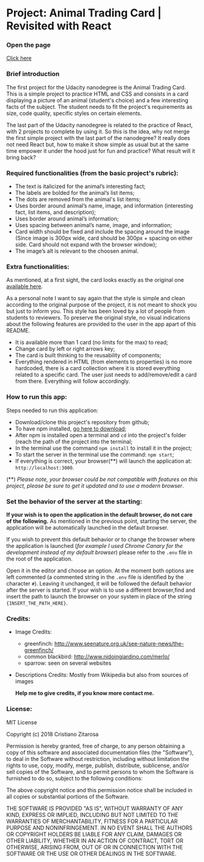 # Project: Animal Trading Card | Revisited with React

### Open the page

[Click here](https://cristianozitarosa.github.io/animalTradingCardReact/)

### Brief introduction

The first project for the Udacity nanodegree is the Animal Trading Card.
This is a simple project to practice HTML and CSS and consists in a card displaying a picture of an animal (student's choice) and a few interesting facts of the subject. The student needs to fit the project's requirements as size, code quality, specific styles on certain elements.

The last part of the Udacity nanodegree is related to the practice of React, with 2 projects to complete by using it.
So this is the idea, why not merge the first simple project with the last part of the nanodegree?
It really does not need React but, how to make it show simple as usual but at the same time empower it under the hood just for fun and practice?
What result will it bring back?

### Required functionalities (from the basic project's rubric):

- The text is italicized for the animal’s interesting fact;
- The labels are bolded for the animal’s list items;
- The dots are removed from the animal's list items;
- Uses border around animal’s name, image, and information (interesting fact, list items, and description);
- Uses border around animal’s information;
- Uses spacing between animal’s name, image, and information;
- Card width should be fixed and include the spacing around the image (Since image is 300px wide, card should be 300px + spacing on either side. Card should not expand with the browser window);
- The image’s alt is relevant to the choosen animal.

### Extra functionalities:

As mentioned, at a first sight, the card looks exactly as the original one [available here](https://github.com/CristianoZitarosa/animalTradingCards).

As a personal note I want to say again that the style is simple and clean according to the original purpose of the project, it is not meant to shock you but just to inform you. This style has been loved by a lot of people from students to reviewers.
To preserve the original style, no visual indications about the following features are provided to the user in the app apart of this README.

- It is available more than 1 card (no limits for the max) to read;
- Change card by left or right arrows key;
- The card is built thinking to the reusability of components;
- Everything rendered in HTML (from elements to properties) is no more hardcoded, there is a card collection where it is stored everything related to a specific card. The user just needs to add/remove/edit a card from there. Everything will follow accordingly.

### How to run this app:

Steps needed to run this application:
* Download/clone this project's repository from github;
* To have npm installed, [go here to download](https://www.npmjs.com/);
* After npm is installed open a terminal and `cd` into the project's folder (reach the path of the project into the terminal;
* In the terminal use the command `npm install` to install it in the project;
* To start the server in the terminal use the command: `npm start`;
* If everything is correct, your browser(**) will launch the application at: `http://localhost:3000`.

(**) *Please note, your browser could be not compatible with features on this project, please be sure to get it updated and to use a modern browser*.

### Set the behavior of the server at the starting:

__If your wish is to open the application in the default browser, do not care of the following.__
As mentioned in the previous point, starting the server, the application will be automatically launched in the default browser.

If you wish to prevent this default behavior or to change the browser where the application is launched (*for example I used Chrome Canary for the development instead of my default browser*) please refer to the `.env` file in the root of the application.

Open it in the editor and choose an option.
At the moment both options are left commented (a commented string in the `.env` file is identified by the character `#`).
Leaving it unchanged, it will be followed the default behavior after the server is started.
If your wish is to use a different browser,find and insert the path to launch the browser on your system in place of the string `{INSERT_THE_PATH_HERE}`.

### Credits:

- Image Credits:
   - greenfinch: http://www.seenature.org.uk/see-nature-news/the-greenfinch/
   - common blackbird: http://www.nidoingiardino.com/merlo/
   - sparrow: seen on several websites

- Descriptions Credits:
  Mostly from Wikipedia but also from sources of images

  **Help me to give credits, if you know more contact me.**


### License:

MIT License

Copyright (c) 2018 Cristiano Zitarosa

Permission is hereby granted, free of charge, to any person obtaining a copy of this software and associated documentation files (the "Software"), to deal in the Software without restriction, including without limitation the rights to use, copy, modify, merge, publish, distribute, sublicense, and/or sell copies of the Software, and to permit persons to whom the Software is furnished to do so, subject to the following conditions:

The above copyright notice and this permission notice shall be included in all copies or substantial portions of the Software.

THE SOFTWARE IS PROVIDED "AS IS", WITHOUT WARRANTY OF ANY KIND, EXPRESS OR IMPLIED, INCLUDING BUT NOT LIMITED TO THE WARRANTIES OF MERCHANTABILITY, FITNESS FOR A PARTICULAR PURPOSE AND NONINFRINGEMENT. IN NO EVENT SHALL THE AUTHORS OR COPYRIGHT HOLDERS BE LIABLE FOR ANY CLAIM, DAMAGES OR OTHER LIABILITY, WHETHER IN AN ACTION OF CONTRACT, TORT OR OTHERWISE, ARISING FROM, OUT OF OR IN CONNECTION WITH THE SOFTWARE OR THE USE OR OTHER DEALINGS IN THE SOFTWARE.
